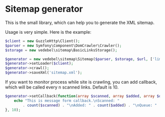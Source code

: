 # Sitemap generator
This is the small library, which can help you to generate the XML sitemap.

Usage is very simple. Here is the example:

```php
$client = new GuzzleHttp\Client();
$parser = new Symfony\Component\DomCrawler\Crawler();
$storage = new vedebel\sitemap\BasicLinksStorage();

$generator = new vedebel\sitemap\Sitemap($parser, $storage, $url, ['limit' => 200, 'debug' => 1]);
$generator->setLoader($client);
$generator->crawl();
$generator->saveXml('sitemap.xml');
```

If you want to monitor process while site is crawling, you can add callback, which will be called every n scanned links. Default is 10.
```php
$generator->setCallback(function(array $scanned, array $added, array $queue) {
    echo "This is message form callback.\nScanned: "
        . count($scanned) . "\nAdded: " . count($added) . "\nQueue: " . count($queue) . "\n";
}, 10);
```
